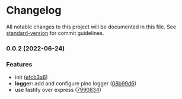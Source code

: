 # Changelog

All notable changes to this project will be documented in this file. See [standard-version](https://github.com/conventional-changelog/standard-version) for commit guidelines.

### 0.0.2 (2022-06-24)


### Features

* init ([efcb3a6](https://github.com/Prn-Ice/nestee/commit/efcb3a6eedf1f957be2178668d6d5dab2b6503a8))
* **logger:** add and configure pino logger ([08b99d6](https://github.com/Prn-Ice/nestee/commit/08b99d6e387cbacf7f3537475eabb2794a646728))
* use fastify over express ([7990834](https://github.com/Prn-Ice/nestee/commit/7990834d960eb77a76605e31e0b9878d26ab0875))
